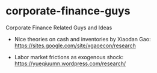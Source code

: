 # corporate-finance-guys
Corporate Finance Related Guys and Ideas



- Nice theories on cash and inventories by Xiaodan Gao:  
https://sites.google.com/site/xgaoecon/research

- Labor market frictions as exogenous shock:
https://yueqiuumn.wordpress.com/research/
